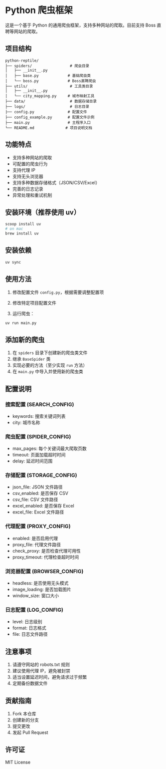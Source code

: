 # Python 爬虫框架

这是一个基于 Python 的通用爬虫框架，支持多种网站的爬取。目前支持 Boss 直聘等网站的爬取。

## 项目结构

```
python-reptile/
├── spiders/                 # 爬虫目录
│   ├── __init__.py
│   ├── base.py             # 基础爬虫类
│   └── boss.py             # Boss直聘爬虫
├── utils/                   # 工具类目录
│   ├── __init__.py
│   └── city_mapping.py     # 城市映射工具
├── data/                    # 数据存储目录
├── logs/                    # 日志目录
├── config.py               # 配置文件
├── config_example.py       # 配置文件示例
├── main.py                 # 主程序入口
└── README.md              # 项目说明文档
```

## 功能特点

- 支持多种网站的爬取
- 可配置的爬虫行为
- 支持代理 IP
- 支持无头浏览器
- 支持多种数据存储格式（JSON/CSV/Excel）
- 完善的日志记录
- 异常处理和重试机制

## 安装环境（推荐使用 uv）

```bash
scoop install uv
# on mac
brew install uv
```

## 安装依赖

```bash
uv sync
```

## 使用方法

1. 修改配置文件 `config.py`，根据需要调整配置项

2. 修改特定项目配置文件

3. 运行爬虫：

```bash
uv run main.py
```

## 添加新的爬虫

1. 在 `spiders` 目录下创建新的爬虫类文件
2. 继承 `BaseSpider` 类
3. 实现必要的方法（至少实现 `run` 方法）
4. 在 `main.py` 中导入并使用新的爬虫类

## 配置说明

### 搜索配置 (SEARCH_CONFIG)

- keywords: 搜索关键词列表
- city: 城市名称

### 爬虫配置 (SPIDER_CONFIG)

- max_pages: 每个关键词最大爬取页数
- timeout: 页面加载超时时间
- delay: 延迟时间范围

### 存储配置 (STORAGE_CONFIG)

- json_file: JSON 文件路径
- csv_enabled: 是否保存 CSV
- csv_file: CSV 文件路径
- excel_enabled: 是否保存 Excel
- excel_file: Excel 文件路径

### 代理配置 (PROXY_CONFIG)

- enabled: 是否启用代理
- proxy_file: 代理文件路径
- check_proxy: 是否检查代理可用性
- proxy_timeout: 代理检查超时时间

### 浏览器配置 (BROWSER_CONFIG)

- headless: 是否使用无头模式
- image_loading: 是否加载图片
- window_size: 窗口大小

### 日志配置 (LOG_CONFIG)

- level: 日志级别
- format: 日志格式
- file: 日志文件路径

## 注意事项

1. 请遵守网站的 robots.txt 规则
2. 建议使用代理 IP，避免被封禁
3. 适当设置延迟时间，避免请求过于频繁
4. 定期备份数据文件

## 贡献指南

1. Fork 本仓库
2. 创建新的分支
3. 提交更改
4. 发起 Pull Request

## 许可证

MIT License
